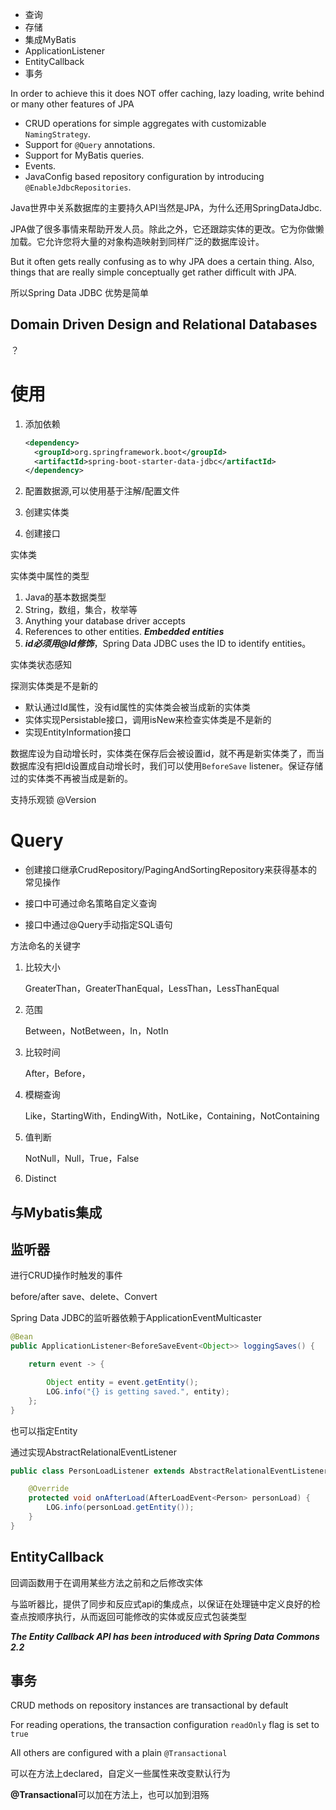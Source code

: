 * 查询
* 存储
* 集成MyBatis
* ApplicationListener
* EntityCallback
* 事务





In order to achieve this it does NOT offer caching, lazy loading, write behind or many other features of JPA

- CRUD operations for simple aggregates with customizable `NamingStrategy`.
- Support for `@Query` annotations.
- Support for MyBatis queries.
- Events.
- JavaConfig based repository configuration by introducing `@EnableJdbcRepositories`.



Java世界中关系数据库的主要持久API当然是JPA，为什么还用SpringDataJdbc.

JPA做了很多事情来帮助开发人员。除此之外，它还跟踪实体的更改。它为你做懒加载。它允许您将大量的对象构造映射到同样广泛的数据库设计。

But it often gets really confusing as to why JPA does a certain thing. Also, things that are really simple conceptually get rather difficult with JPA.

所以Spring Data JDBC 优势是简单



## Domain Driven Design and Relational Databases

？



# 使用

1. 添加依赖

   ```xml
   <dependency>
     <groupId>org.springframework.boot</groupId>
     <artifactId>spring-boot-starter-data-jdbc</artifactId>
   </dependency>
   ```

2. 配置数据源,可以使用基于注解/配置文件

3. 创建实体类

4. 创建接口



实体类

实体类中属性的类型

1. Java的基本数据类型
2. String，数组，集合，枚举等
3. Anything your database driver accepts
4. References to other entities. ***Embedded entities***
5. ***id必须用@Id修饰***，Spring Data JDBC uses the ID to identify entities。



实体类状态感知

探测实体类是不是新的

* 默认通过Id属性，没有id属性的实体类会被当成新的实体类
* 实体实现Persistable接口，调用isNew来检查实体类是不是新的
* 实现EntityInformation接口



数据库设为自动增长时，实体类在保存后会被设置id，就不再是新实体类了，而当数据库没有把Id设置成自动增长时，我们可以使用`BeforeSave` listener。保证存储过的实体类不再被当成是新的。



支持乐观锁 @Version



# Query

* 创建接口继承CrudRepository/PagingAndSortingRepository来获得基本的常见操作

* 接口中可通过命名策略自定义查询
* 接口中通过@Query手动指定SQL语句



方法命名的关键字

1. 比较大小

   GreaterThan，GreaterThanEqual，LessThan，LessThanEqual

2. 范围

   Between，NotBetween，In，NotIn

3. 比较时间

   After，Before，

4. 模糊查询

   Like，StartingWith，EndingWith，NotLike，Containing，NotContaining

5. 值判断

   NotNull，Null，True，False

6. Distinct



## 与Mybatis集成





## 监听器

进行CRUD操作时触发的事件

before/after save、delete、Convert

Spring Data JDBC的监听器依赖于ApplicationEventMulticaster

```java
@Bean
public ApplicationListener<BeforeSaveEvent<Object>> loggingSaves() {

	return event -> {

		Object entity = event.getEntity();
		LOG.info("{} is getting saved.", entity);
	};
}
```

也可以指定Entity

通过实现AbstractRelationalEventListener

```java
public class PersonLoadListener extends AbstractRelationalEventListener<Person> {

	@Override
	protected void onAfterLoad(AfterLoadEvent<Person> personLoad) {
		LOG.info(personLoad.getEntity());
	}
}
```





## EntityCallback



回调函数用于在调用某些方法之前和之后修改实体

与监听器比，提供了同步和反应式api的集成点，以保证在处理链中定义良好的检查点按顺序执行，从而返回可能修改的实体或反应式包装类型

 ***The Entity Callback API has been introduced with Spring Data Commons 2.2***



## 事务

CRUD methods on repository instances are transactional by default

For reading operations, the transaction configuration `readOnly` flag is set to `true`

All others are configured with a plain `@Transactional`

可以在方法上declared，自定义一些属性来改变默认行为

**@Transactional**可以加在方法上，也可以加到泪殇



















































